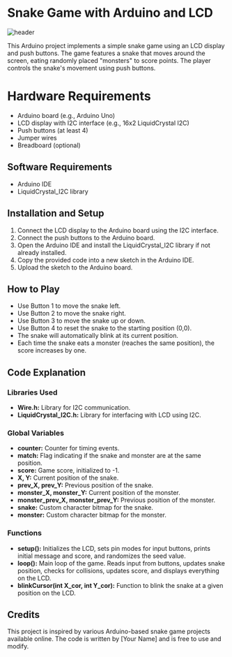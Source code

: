 # Snake Game with Arduino and LCD
![header](https://github.com/manjit-baishya-datascience/Snake-Game-on-Arduino-and-16x2-LCD/assets/127611924/29c0ed55-34ba-4521-a0fc-91702cddf59f)

This Arduino project implements a simple snake game using an LCD display and push buttons. The game features a snake that moves around the screen, eating randomly placed "monsters" to score points. The player controls the snake's movement using push buttons.

# Hardware Requirements
- Arduino board (e.g., Arduino Uno)
- LCD display with I2C interface (e.g., 16x2 LiquidCrystal I2C)
- Push buttons (at least 4)
- Jumper wires
- Breadboard (optional)

## Software Requirements
- Arduino IDE
- LiquidCrystal_I2C library

## Installation and Setup
1. Connect the LCD display to the Arduino board using the I2C interface.
2. Connect the push buttons to the Arduino board.
3. Open the Arduino IDE and install the LiquidCrystal_I2C library if not already installed.
4. Copy the provided code into a new sketch in the Arduino IDE.
5. Upload the sketch to the Arduino board.

## How to Play
- Use Button 1 to move the snake left.
- Use Button 2 to move the snake right.
- Use Button 3 to move the snake up or down.
- Use Button 4 to reset the snake to the starting position (0,0).
- The snake will automatically blink at its current position.
- Each time the snake eats a monster (reaches the same position), the score increases by one.

## Code Explanation

### Libraries Used
- **Wire.h:** Library for I2C communication.
- **LiquidCrystal_I2C.h:** Library for interfacing with LCD using I2C.

### Global Variables
- **counter:** Counter for timing events.
- **match:** Flag indicating if the snake and monster are at the same position.
- **score:** Game score, initialized to -1.
- **X, Y:** Current position of the snake.
- **prev_X, prev_Y:** Previous position of the snake.
- **monster_X, monster_Y:** Current position of the monster.
- **monster_prev_X, monster_prev_Y:** Previous position of the monster.
- **snake:** Custom character bitmap for the snake.
- **monster:** Custom character bitmap for the monster.

### Functions
- **setup():** Initializes the LCD, sets pin modes for input buttons, prints initial message and score, and randomizes the seed value.
- **loop():** Main loop of the game. Reads input from buttons, updates snake position, checks for collisions, updates score, and displays everything on the LCD.
- **blinkCursor(int X_cor, int Y_cor):** Function to blink the snake at a given position on the LCD.

## Credits
This project is inspired by various Arduino-based snake game projects available online. The code is written by [Your Name] and is free to use and modify.

